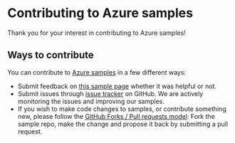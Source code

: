 # Contributing to Azure samples

Thank you for your interest in contributing to Azure samples!

## Ways to contribute

You can contribute to [Azure samples](https://github.com/Azure-Samples/storage-dotnet-manage-storage-accounts) in a few different ways:

- Submit feedback on [this sample page](https://azure.microsoft.com/documentation/samples/storage-dotnet-manage-storage-accounts/) whether it was helpful or not.  
- Submit issues through [issue tracker](https://github.com/Azure-Samples/storage-dotnet-manage-storage-accounts/issues) on GitHub. We are actively monitoring the issues and improving our samples.
- If you wish to make code changes to samples, or contribute something new, please follow the [GitHub Forks / Pull requests model](https://help.github.com/articles/fork-a-repo/): Fork the sample repo, make the change and propose it back by submitting a pull request.